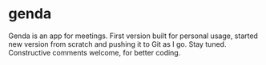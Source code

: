 # genda

Genda is an app for meetings. First version built for personal usage, started new version from scratch and pushing it to Git as I go. Stay tuned. Constructive comments welcome, for better coding.
